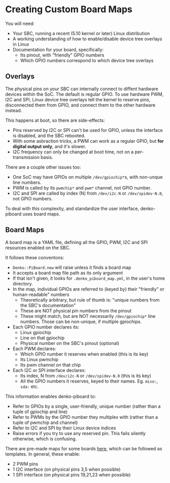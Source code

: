 # Creating Custom Board Maps

You will need:
- Your SBC, running a recent (5.10 kernel or later) Linux distribution
- A working understanding of how to enable/disable device tree overlays in Linux
- Documentation for your board, specifically:
  - Its pinout, with "friendly" GPIO numbers
  - Which GPIO numbers correspond to which device tree overlays

## Overlays

The physical pins on your SBC can internally connect to diffent hardware devices within the SoC. The default is regular GPIO. To use hardware PWM, I2C and SPI, Linux device tree overlays tell the kernel to reserve pins, disconnected them from GPIO, and connect them to the other hardware instead.

This happens at boot, so there are side-effects:
- Pins reserved by I2C or SPI can't be used for GPIO, unless the interface is disabled, and the SBC rebooted.
- With some asbraction tricks, a PWM can work as a regular GPIO, but **for digital output only**, and it's slower.
- I2C frequency can only be changed at boot time, not on a per-transmission basis.

There are a couple other issues too:
- One SoC may have GPIOs on multiple `/dev/gpiochip*`s, with non-unque line numbers.
- PWM is called by its `pwmchip*` and `pwm*` channel, not GPIO number.
- I2C and SPI are called by index (N) from `/dev/i2c-N` or `/dev/spidev-N.0`, not GPIO numbers.

To deal with this complexity, and standardize the user interface, denko-piboard uses board maps.

## Board Maps

A board map is a YAML file, defining all the GPIO, PWM, I2C and SPI resources enabled on the SBC.

It follows these conventons:
- `Denko::PiBoard.new` will raise unless it finds a board map
- It accepts a board map file path as its only argument
- If that isn't given, it looks for `.denko_piboard_map.yml`, in the user's home directory.
- In the map, individual GPIOs are referred to (keyed by) their "friendly" or human-readable" numbers
  - Theoretically arbitrary, but rule of thumb is: "unique numbers from the SBC's documentation"
  - These are NOT physical pin numbers from the pinout
  - These might match, but are NOT necessarily `/dev/gpiochip*` line numbers. Those can be non-unique, if multiple gpiochips.
- Each GPIO number declares its:
  - Linux gpiochip
  - Line on that gpiochip
  - Physical number on the SBC's pinout (optional)
- Each PWM declares:
  - Which GPIO number it reserves when enabled (this is its key)
  - Its Linux pwmchip
  - Its pwm channel on that chip
- Each I2C or SPI interface declares:
  - Its index, N from `/dev/i2c-N` or `/dev/spidev-N.0` (this is its key)
  - All the GPIO numbers it reserves, keyed to their names. Eg. `miso:`, `sda:` etc.

This information enables denko-piboard to:
- Refer to GPIOs by a single, user-friendly, unique number (rather than a tuple of gpiochip and line)
- Refer to PWMs by the GPIO number they multiplex with (rather than a tuple of pwmchip and channel)
- Refer to I2C and SPI by their Linux device indices
- Raise errors if you try to use any reserved pin. This fails silently otherwise, which is confusing.

There are pre-made maps for some boards [here](./), which can be followed as templates. In general, these enable:
- 2 PWM pins
- 1 I2C interface (on physical pins 3,5 when possible)
- 1 SPI interface (on physical pins 19,21,23 when possible)
